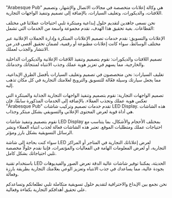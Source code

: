 "Arabesque Pub" هي وكالة إعلانات متخصصة في مجالات الاتصال والإشهار، وتصميم اللافتات، والديكورات، وتغليف السيارات، بالإضافة إلى تصميم وتنفيذ الواجهات التجارية.

نحن نسعى جاهدين لتقديم حلول إبداعية ومبتكرة تلبي احتياجات عملائنا في مختلف القطاعات. بغية تحقيق هذا الهدف، نقدم مجموعة واسعة من الخدمات التي تشمل:

الإعلانات والتسويق: نقدم خدمات تصميم الإعلانات المبتكرة وإدارة الحملات الإعلانية عبر مختلف الوسائط، سواء كانت إعلانات مطبوعة أو رقمية، لضمان تحقيق أقصى قدر من الانتشار والجذب لعملك.

تصميم اللافتات والديكورات: نقوم بتصميم وتنفيذ اللافتات الإعلانية والديكورات الداخلية والخارجية، مما يسهم في تعزيز هوية عملك وجذب الانتباه لمنتجاتك وخدماتك.

تغليف السيارات: نحن متخصصون في تصميم وتغليف السيارات بأفضل الطرق الإبداعية، مما يجعل سيارتك وسيلة فعّالة للتسويق والترويج لعلامتك التجارية في كل مكان تذهب إليه.

تصميم الواجهات التجارية: نقوم بتصميم وتنفيذ الواجهات التجارية الجذابة والمبتكرة التي تعكس هوية عملك وتجذب العملاء.
بالإضافة إلى الخدمات المذكورة سابقًا، فإن "Arabesque Pub" تقدم خدمات تصميم وتركيب شاشات LED Display. هذه الشاشات هي أداة قوية لعرض المحتوى الإعلاني والتسويقي بشكل مبتكر وجذاب.

نقوم بتصميم وتنفيذ شاشات LED Display بمختلف الأحجام والأشكال، بما يتناسب مع احتياجات عملك ومتطلبات الموقع. تعتبر هذه الشاشات فعالة لجذب انتباه العملاء ونشر الرسائل التسويقية بشكل بارز ومؤثر.

سواء كنت بحاجة إلى شاشة LED لعرض إعلاناتك التجارية في المتاجر أو المراكز التجارية، أو لعرض المعلومات الهامة في الفعاليات والمؤتمرات، فإننا نقدم حلولًا مخصصة تلبي احتياجاتك بشكل كامل.

باستخدام تقنية LED الحديثة، يمكننا توفير شاشات عالية الدقة تعرض الصور والفيديوهات بجودة عالية، مما يساعدك في جذب الانتباه وتعزيز الوعي بعلامتك التجارية بطريقة بارزة وفعالة.


نحن نجمع بين الإبداع والاحترافية لتقديم حلول تسويقية متكاملة تلبي تطلعاتكم وتساعدكم على تحقيق أهدافكم التجارية بكفاءة وفعالية.
